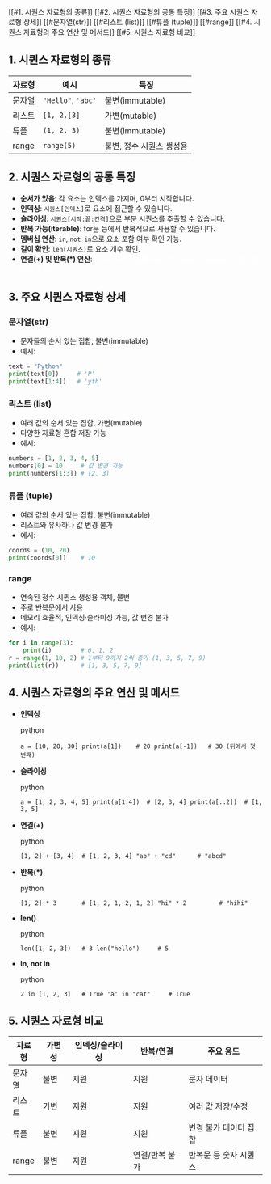 [[#1. 시퀀스 자료형의 종류]]
[[#2. 시퀀스 자료형의 공통 특징]]
[[#3. 주요 시퀀스 자료형 상세]]
[[#문자열(str)]]
[[#리스트 (list)]]
[[#튜플 (tuple)]]
[[#range]]
[[#4. 시퀀스 자료형의 주요 연산 및 메서드]]
[[#5. 시퀀스 자료형 비교]]
## 1. 시퀀스 자료형의 종류

| 자료형   | 예시                 | 특징             |
| ----- | ------------------ | -------------- |
| 문자열   | `"Hello"`, `'abc'` | 불변(immutable)  |
| 리스트   | `[1, 2,[3]`        | 가변(mutable)    |
| 튜플    | `(1, 2, 3)`        | 불변(immutable)  |
| range | `range(5)`         | 불변, 정수 시퀀스 생성용 |
## 2. 시퀀스 자료형의 공통 특징
- **순서가 있음**: 각 요소는 인덱스를 가지며, 0부터 시작합니다.
- **인덱싱**: `시퀀스[인덱스]`로 요소에 접근할 수 있습니다.
- **슬라이싱**: `시퀀스[시작:끝:간격]`으로 부분 시퀀스를 추출할 수 있습니다.
- **반복 가능(iterable)**: for문 등에서 반복적으로 사용할 수 있습니다.
- **멤버십 연산**: `in`, `not in`으로 요소 포함 여부 확인 가능.
- **길이 확인**: `len(시퀀스)`로 요소 개수 확인.
- **연결(+) 및 반복(*) 연산**:<font color="#ffffff"> 시퀀스끼리 연결하거나 반복 가능(단, range는 직접 연결/반복 불가)</font>

## 3. 주요 시퀀스 자료형 상세
### 문자열(str)
- 문자들의 순서 있는 집합, 불변(immutable)
- 예시:
```python
text = "Python"
print(text[0])     # 'P'
print(text[1:4])   # 'yth'
```
### 리스트 (list)
- 여러 값의 순서 있는 집합, 가변(mutable)
- 다양한 자료형 혼합 저장 가능
- 예시:
 ```python
numbers = [1, 2, 3, 4, 5]
numbers[0] = 10     # 값 변경 가능
print(numbers[1:3]) # [2, 3]
```
### 튜플 (tuple)
- 여러 값의 순서 있는 집합, 불변(immutable)
- 리스트와 유사하나 값 변경 불가
- 예시:
```python
coords = (10, 20)
print(coords[0])    # 10
```
### range
- 연속된 정수 시퀀스 생성용 객체, 불변
- 주로 반복문에서 사용
- 메모리 효율적, 인덱싱·슬라이싱 가능, 값 변경 불가
- 예시:
```python
for i in range(3):
    print(i)        # 0, 1, 2
r = range(1, 10, 2) # 1부터 9까지 2씩 증가 (1, 3, 5, 7, 9)
print(list(r))      # [1, 3, 5, 7, 9]
```

## 4. 시퀀스 자료형의 주요 연산 및 메서드

- **인덱싱**
    
    python
    
    `a = [10, 20, 30] print(a[1])    # 20 print(a[-1])   # 30 (뒤에서 첫 번째)`
    
- **슬라이싱**
    
    python
    
    `a = [1, 2, 3, 4, 5] print(a[1:4])  # [2, 3, 4] print(a[::2])  # [1, 3, 5]`
    
- **연결(+)**
    
    python
    
    `[1, 2] + [3, 4]  # [1, 2, 3, 4] "ab" + "cd"      # "abcd"`
    
- **반복(*)**
    
    python
    
    `[1, 2] * 3       # [1, 2, 1, 2, 1, 2] "hi" * 2         # "hihi"`
    
- **len()**
    
    python
    
    `len([1, 2, 3])   # 3 len("hello")     # 5`
    
- **in, not in**
    
    python
    
    `2 in [1, 2, 3]   # True 'a' in "cat"     # True`
    

## 5. 시퀀스 자료형 비교

|자료형|가변성|인덱싱/슬라이싱|반복/연결|주요 용도|
|---|---|---|---|---|
|문자열|불변|지원|지원|문자 데이터|
|리스트|가변|지원|지원|여러 값 저장/수정|
|튜플|불변|지원|지원|변경 불가 데이터 집합|
|range|불변|지원|연결/반복 불가|반복문 등 숫자 시퀀스|